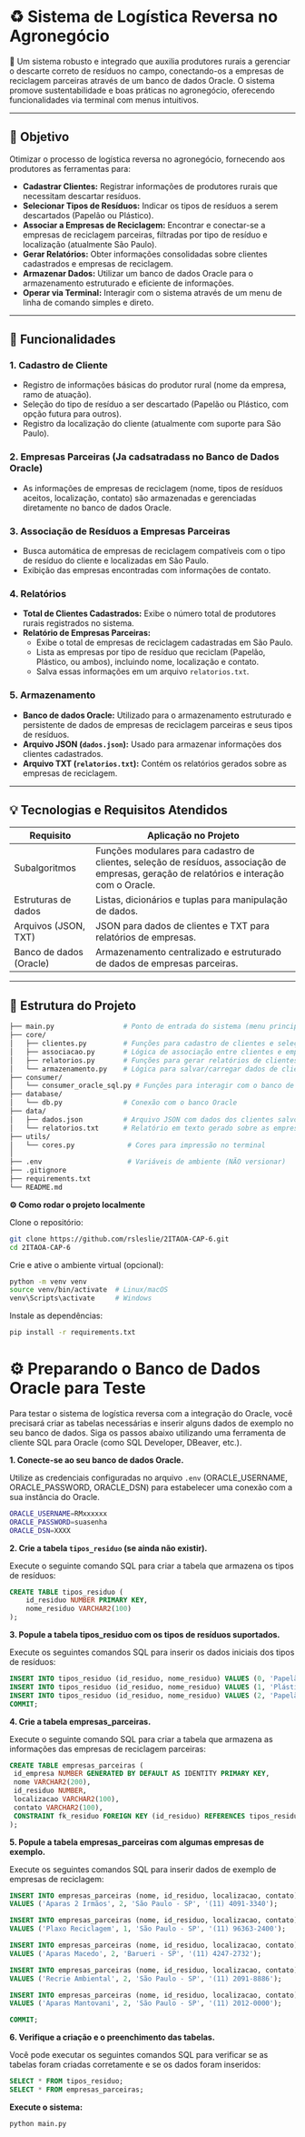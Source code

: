 # ♻️ Sistema de Logística Reversa no Agronegócio

🚜 Um sistema robusto e integrado que auxilia produtores rurais a gerenciar o descarte correto de resíduos no campo, conectando-os a empresas de reciclagem parceiras através de um banco de dados Oracle. O sistema promove sustentabilidade e boas práticas no agronegócio, oferecendo funcionalidades via terminal com menus intuitivos.

---

## 🌱 Objetivo

Otimizar o processo de logística reversa no agronegócio, fornecendo aos produtores as ferramentas para:

- **Cadastrar Clientes:** Registrar informações de produtores rurais que necessitam descartar resíduos.
- **Selecionar Tipos de Resíduos:** Indicar os tipos de resíduos a serem descartados (Papelão ou Plástico).
- **Associar a Empresas de Reciclagem:** Encontrar e conectar-se a empresas de reciclagem parceiras, filtradas por tipo de resíduo e localização (atualmente São Paulo).
- **Gerar Relatórios:** Obter informações consolidadas sobre clientes cadastrados e empresas de reciclagem.
- **Armazenar Dados:** Utilizar um banco de dados Oracle para o armazenamento estruturado e eficiente de informações.
- **Operar via Terminal:** Interagir com o sistema através de um menu de linha de comando simples e direto.

---

## 🧠 Funcionalidades

### 1. Cadastro de Cliente
- Registro de informações básicas do produtor rural (nome da empresa, ramo de atuação).
- Seleção do tipo de resíduo a ser descartado (Papelão ou Plástico, com opção futura para outros).
- Registro da localização do cliente (atualmente com suporte para São Paulo).

### 2. Empresas Parceiras (Ja cadsatradass no Banco de Dados Oracle)
- As informações de empresas de reciclagem (nome, tipos de resíduos aceitos, localização, contato) são armazenadas e gerenciadas diretamente no banco de dados Oracle.

### 3. Associação de Resíduos a Empresas Parceiras
- Busca automática de empresas de reciclagem compatíveis com o tipo de resíduo do cliente e localizadas em São Paulo.
- Exibição das empresas encontradas com informações de contato.

### 4. Relatórios
- **Total de Clientes Cadastrados:** Exibe o número total de produtores rurais registrados no sistema.
- **Relatório de Empresas Parceiras:**
    - Exibe o total de empresas de reciclagem cadastradas em São Paulo.
    - Lista as empresas por tipo de resíduo que reciclam (Papelão, Plástico, ou ambos), incluindo nome, localização e contato.
    - Salva essas informações em um arquivo `relatorios.txt`.

### 5. Armazenamento
- **Banco de dados Oracle:** Utilizado para o armazenamento estruturado e persistente de dados de empresas de reciclagem parceiras e seus tipos de resíduos.
- **Arquivo JSON (`dados.json`):** Usado para armazenar informações dos clientes cadastrados.
- **Arquivo TXT (`relatorios.txt`):** Contém os relatórios gerados sobre as empresas de reciclagem.

---

## 💡 Tecnologias e Requisitos Atendidos

| Requisito              | Aplicação no Projeto                                                                 |
|------------------------|--------------------------------------------------------------------------------------|
| Subalgoritmos          | Funções modulares para cadastro de clientes, seleção de resíduos, associação de empresas, geração de relatórios e interação com o Oracle. |
| Estruturas de dados    | Listas, dicionários e tuplas para manipulação de dados.                               |
| Arquivos (JSON, TXT)   | JSON para dados de clientes e TXT para relatórios de empresas.                      |
| Banco de dados (Oracle)| Armazenamento centralizado e estruturado de dados de empresas parceiras. |

---

## 📁 Estrutura do Projeto

```bash
├── main.py                 # Ponto de entrada do sistema (menu principal)
├── core/
│   ├── clientes.py         # Funções para cadastro de clientes e seleção de resíduos
│   ├── associacao.py       # Lógica de associação entre clientes e empresas de reciclagem
│   ├── relatorios.py       # Funções para gerar relatórios de clientes e empresas
│   └── armazenamento.py    # Lógica para salvar/carregar dados de clientes em JSON
├── consumer/
│   └── consumer_oracle_sql.py # Funções para interagir com o banco de dados Oracle (consultas)
├── database/
│   └── db.py               # Conexão com o banco Oracle
├── data/
│   ├── dados.json          # Arquivo JSON com dados dos clientes salvos
│   └── relatorios.txt      # Relatório em texto gerado sobre as empresas
├── utils/
│   └── cores.py             # Cores para impressão no terminal
│
├── .env                     # Variáveis de ambiente (NÃO versionar)
├── .gitignore
├── requirements.txt
└── README.md
```

**⚙️ Como rodar o projeto localmente**

Clone o repositório:
```bash
git clone https://github.com/rsleslie/2ITAOA-CAP-6.git
cd 2ITAOA-CAP-6
```
Crie e ative o ambiente virtual (opcional):
```bash
python -m venv venv
source venv/bin/activate  # Linux/macOS
venv\Scripts\activate     # Windows
```
Instale as dependências:
```bash
pip install -r requirements.txt
```
# ⚙️ Preparando o Banco de Dados Oracle para Teste

Para testar o sistema de logística reversa com a integração do Oracle, você precisará criar as tabelas necessárias e inserir alguns dados de exemplo no seu banco de dados. Siga os passos abaixo utilizando uma ferramenta de cliente SQL para Oracle (como SQL Developer, DBeaver, etc.).

**1. Conecte-se ao seu banco de dados Oracle.**

   Utilize as credenciais configuradas no arquivo `.env` (ORACLE_USERNAME, ORACLE_PASSWORD, ORACLE_DSN) para estabelecer uma conexão com a sua instância do Oracle.
   ```bash
ORACLE_USERNAME=RMxxxxxx
ORACLE_PASSWORD=suasenha
ORACLE_DSN=XXXX
```

**2. Crie a tabela `tipos_residuo` (se ainda não existir).**

   Execute o seguinte comando SQL para criar a tabela que armazena os tipos de resíduos:

   ```sql
   CREATE TABLE tipos_residuo (
       id_residuo NUMBER PRIMARY KEY,
       nome_residuo VARCHAR2(100)
   );

```
**3. Popule a tabela tipos_residuo com os tipos de resíduos suportados.**

   Execute os seguintes comandos SQL para inserir os dados iniciais dos tipos de resíduos:

   ```sql
INSERT INTO tipos_residuo (id_residuo, nome_residuo) VALUES (0, 'Papelão');
INSERT INTO tipos_residuo (id_residuo, nome_residuo) VALUES (1, 'Plástico');
INSERT INTO tipos_residuo (id_residuo, nome_residuo) VALUES (2, 'Papelão/Plástico');
COMMIT;

```

**4. Crie a tabela empresas_parceiras.**

   Execute o seguinte comando SQL para criar a tabela que armazena as informações das empresas de reciclagem parceiras:

   ```sql
   CREATE TABLE empresas_parceiras (
    id_empresa NUMBER GENERATED BY DEFAULT AS IDENTITY PRIMARY KEY,
    nome VARCHAR2(200),
    id_residuo NUMBER,
    localizacao VARCHAR2(100),
    contato VARCHAR2(100),
    CONSTRAINT fk_residuo FOREIGN KEY (id_residuo) REFERENCES tipos_residuo(id_residuo)
);


```
**5. Popule a tabela empresas_parceiras com algumas empresas de exemplo.**

   Execute os seguintes comandos SQL para inserir dados de exemplo de empresas de reciclagem:

   ```sql
INSERT INTO empresas_parceiras (nome, id_residuo, localizacao, contato)
VALUES ('Aparas 2 Irmãos', 2, 'São Paulo - SP', '(11) 4091-3340');

INSERT INTO empresas_parceiras (nome, id_residuo, localizacao, contato)
VALUES ('Plaxo Reciclagem', 1, 'São Paulo - SP', '(11) 96363-2400');

INSERT INTO empresas_parceiras (nome, id_residuo, localizacao, contato)
VALUES ('Aparas Macedo', 2, 'Barueri - SP', '(11) 4247-2732');

INSERT INTO empresas_parceiras (nome, id_residuo, localizacao, contato)
VALUES ('Recrie Ambiental', 2, 'São Paulo - SP', '(11) 2091-8886');

INSERT INTO empresas_parceiras (nome, id_residuo, localizacao, contato)
VALUES ('Aparas Mantovani', 2, 'São Paulo - SP', '(11) 2012-0000');

COMMIT;

```

**6. Verifique a criação e o preenchimento das tabelas.**

   Você pode executar os seguintes comandos SQL para verificar se as tabelas foram criadas corretamente e se os dados foram inseridos:

   ```sql
SELECT * FROM tipos_residuo;
SELECT * FROM empresas_parceiras;

```

**Execute o sistema:**

   ```bash
python main.py
```

